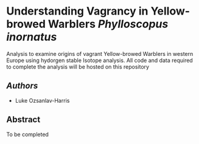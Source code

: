 # Understanding Vagrancy in Yellow-browed Warblers *Phylloscopus inornatus*

Analysis to examine origins of vagrant Yellow-browed Warblers in western Europe using hydorgen stable Isotope analysis. All code and data required to complete the analysis will be hosted on this repository

## *Authors*
- Luke Ozsanlav-Harris

## Abstract
To be completed
